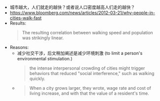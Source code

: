 - 城市越大，人们就走的越快？或者说人口密度越高人们走的越快？
- https://www.bloomberg.com/news/articles/2012-03-21/why-people-in-cities-walk-fast
- Results: 
  > The resulting correlation between walking speed and population was strikingly linear.
- Reasons:
	- 减少社交干涉，后文稍加阐述是减少环境刺激 (to limit a person's environmental stimulation.)
	  > the intense interpersonal crowding of cities might trigger behaviors that reduced "social interference," such as walking quickly.
	- > When a city grows larger, they wrote, wage rate and cost of living increase, and with that the value of a resident's time.